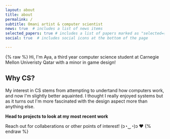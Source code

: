 ```yaml
---
layout: about
title: about
permalink: /
subtitle: Omani artist & computer scientist
news: true  # includes a list of news items
selected_papers: true # includes a list of papers marked as "selected={true}"
social: true  # includes social icons at the bottom of the page

---
```

{% raw %}
Hi, I'm Aya, a third year computer science student at Carnegie Mellon Univeristy Qatar with a minor in game design!

## Why CS? 
My interest in CS stems from attempting to undertand how computers work, and now I'm slightly better aquainted. I thought I really enjoyed systems but as it turns out I'm more fascinated with the design aspect more than anything else. 

**Head to projects to look at my most recent work**

Reach out for collaberations or other points of interest! (ɔ◔‿◔)ɔ ♥
{% endraw %}
